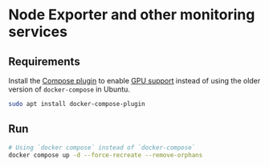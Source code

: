 # Node Exporter and other monitoring services

## Requirements

Install the [Compose plugin](https://docs.docker.com/compose/install/linux/#install-using-the-repository)
to enable [GPU support](https://docs.docker.com/compose/gpu-support/) instead of using the older version of `docker-compose` in Ubuntu.

```bash
sudo apt install docker-compose-plugin
```

## Run

```bash
# Using `docker compose` instead of `docker-compose`
docker compose up -d --force-recreate --remove-orphans
```
